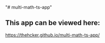 "# multi-math-ts-app" 
## This app can be viewed here:
https://thehcker.github.io/multi-math-ts-app/
